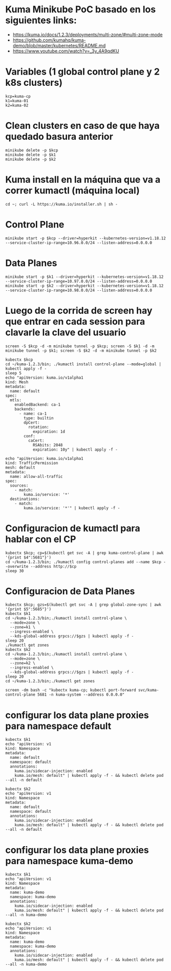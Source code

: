# Kuma Minikube PoC basado en los siguientes links:
- https://kuma.io/docs/1.2.3/deployments/multi-zone/#multi-zone-mode
- https://github.com/kumahq/kuma-demo/blob/master/kubernetes/README.md
- https://www.youtube.com/watch?v=_3y_4A9qdKU

# Variables (1 global control plane y 2 k8s clusters)
```shell
kcp=kuma-cp
k1=kuma-01
k2=kuma-02
```

# Clean clusters en caso de que haya quedado basura anterior
```shell
minikube delete -p $kcp
minikube delete -p $k1
minikube delete -p $k2
```

# Kuma install en la máquina que va a correr kumactl (máquina local)
```shell
cd ~; curl -L https://kuma.io/installer.sh | sh -
```

# Control Plane
```shell
minikube start -p $kcp --driver=hyperkit --kubernetes-version=v1.18.12 --service-cluster-ip-range=10.96.0.0/24 --listen-address=0.0.0.0
```

# Data Planes
```shell
minikube start -p $k1 --driver=hyperkit --kubernetes-version=v1.18.12 --service-cluster-ip-range=10.97.0.0/24 --listen-address=0.0.0.0
minikube start -p $k2 --driver=hyperkit --kubernetes-version=v1.18.12 --service-cluster-ip-range=10.98.0.0/24 --listen-address=0.0.0.0
```

# Luego de la corrida de screen hay que entrar en cada session para clavarle la clave del usuario
```shell
screen -S $kcp -d -m minikube tunnel -p $kcp; screen -S $k1 -d -m minikube tunnel -p $k1; screen -S $k2 -d -m minikube tunnel -p $k2
```
```shell
kubectx $kcp
cd ~/kuma-1.2.3/bin; ./kumactl install control-plane --mode=global | kubectl apply -f -
sleep 5
echo "apiVersion: kuma.io/v1alpha1
kind: Mesh
metadata:
  name: default
spec:
  mtls:
    enabledBackend: ca-1
    backends:
      - name: ca-1
        type: builtin
        dpCert:
          rotation:
            expiration: 1d
        conf:
          caCert:
            RSAbits: 2048
            expiration: 10y" | kubectl apply -f -
            
echo "apiVersion: kuma.io/v1alpha1
kind: TrafficPermission
mesh: default
metadata:
  name: allow-all-traffic
spec:
  sources:
    - match:
        kuma.io/service: '*'
  destinations:
    - match:
        kuma.io/service: '*'" | kubectl apply -f -
 ```

# Configuracion de kumactl para hablar con el CP
```shell
kubectx $kcp; cp=$(kubectl get svc -A | grep kuma-control-plane | awk '{print $4":5681"}')
cd ~/kuma-1.2.3/bin; ./kumactl config control-planes add --name $kcp --overwrite --address http://$cp
sleep 30
```

# Configuracion de Data Planes
```shell
kubectx $kcp; gzs=$(kubectl get svc -A | grep global-zone-sync | awk '{print $5":5685"}')
kubectx $k1
cd ~/kuma-1.2.3/bin;./kumactl install control-plane \
  --mode=zone \
  --zone=k1 \
  --ingress-enabled \
  --kds-global-address grpcs://$gzs | kubectl apply -f -
sleep 20
./kumactl get zones
kubectx $k2
cd ~/kuma-1.2.3/bin;./kumactl install control-plane \
  --mode=zone \
  --zone=k2 \
  --ingress-enabled \
  --kds-global-address grpcs://$gzs | kubectl apply -f -
sleep 20
cd ~/kuma-1.2.3/bin;./kumactl get zones
```
```shell
screen -dm bash -c "kubectx kuma-cp; kubectl port-forward svc/kuma-control-plane 5681 -n kuma-system --address 0.0.0.0"
```

# configurar los data plane proxies para namespace default
```shell
kubectx $k1
echo "apiVersion: v1
kind: Namespace
metadata:
  name: default
  namespace: default
  annotations:
    kuma.io/sidecar-injection: enabled
    kuma.io/mesh: default" | kubectl apply -f - && kubectl delete pod --all -n default

kubectx $k2
echo "apiVersion: v1
kind: Namespace
metadata:
  name: default
  namespace: default
  annotations:
    kuma.io/sidecar-injection: enabled
    kuma.io/mesh: default" | kubectl apply -f - && kubectl delete pod --all -n default
```

# configurar los data plane proxies para namespace kuma-demo
```shell
kubectx $k1
echo "apiVersion: v1
kind: Namespace
metadata:
  name: kuma-demo
  namespace: kuma-demo
  annotations:
    kuma.io/sidecar-injection: enabled
    kuma.io/mesh: default" | kubectl apply -f - && kubectl delete pod --all -n kuma-demo

kubectx $k2
echo "apiVersion: v1
kind: Namespace
metadata:
  name: kuma-demo
  namespace: kuma-demo
  annotations:
    kuma.io/sidecar-injection: enabled
    kuma.io/mesh: default" | kubectl apply -f - && kubectl delete pod --all -n kuma-demo
```
